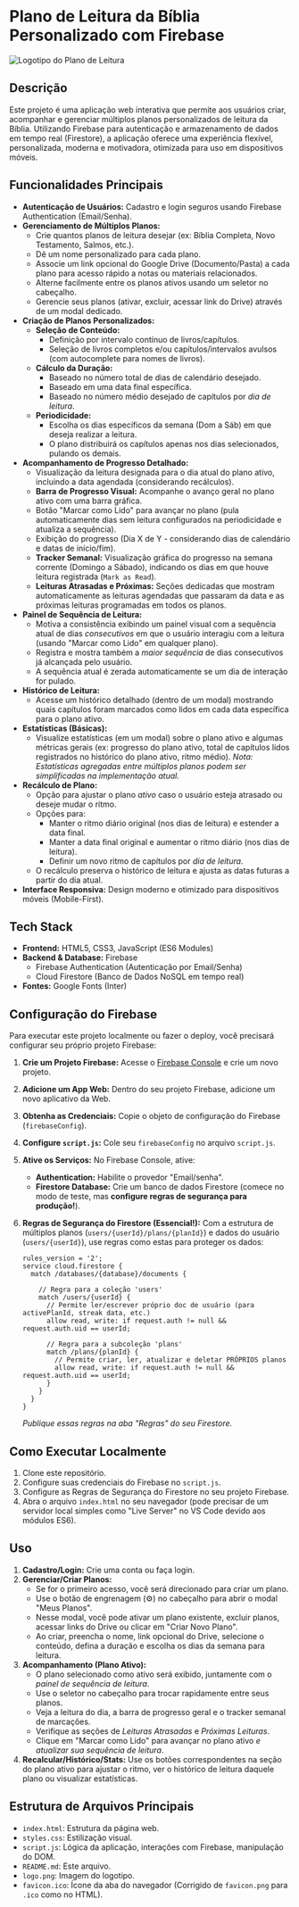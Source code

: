# Plano de Leitura da Bíblia Personalizado com Firebase

![Logotipo do Plano de Leitura](logo.png)

## Descrição

Este projeto é uma aplicação web interativa que permite aos usuários criar, acompanhar e gerenciar múltiplos planos personalizados de leitura da Bíblia. Utilizando Firebase para autenticação e armazenamento de dados em tempo real (Firestore), a aplicação oferece uma experiência flexível, personalizada, moderna e motivadora, otimizada para uso em dispositivos móveis.

## Funcionalidades Principais

*   **Autenticação de Usuários:** Cadastro e login seguros usando Firebase Authentication (Email/Senha).
*   **Gerenciamento de Múltiplos Planos:**
    *   Crie quantos planos de leitura desejar (ex: Bíblia Completa, Novo Testamento, Salmos, etc.).
    *   Dê um nome personalizado para cada plano.
    *   Associe um link opcional do Google Drive (Documento/Pasta) a cada plano para acesso rápido a notas ou materiais relacionados.
    *   Alterne facilmente entre os planos ativos usando um seletor no cabeçalho.
    *   Gerencie seus planos (ativar, excluir, acessar link do Drive) através de um modal dedicado.
*   **Criação de Planos Personalizados:**
    *   **Seleção de Conteúdo:**
        *   Definição por intervalo contínuo de livros/capítulos.
        *   Seleção de livros completos e/ou capítulos/intervalos avulsos (com autocomplete para nomes de livros).
    *   **Cálculo da Duração:**
        *   Baseado no número total de dias de calendário desejado.
        *   Baseado em uma data final específica.
        *   Baseado no número médio desejado de capítulos por *dia de leitura*.
    *   **Periodicidade:**
        *   Escolha os dias específicos da semana (Dom a Sáb) em que deseja realizar a leitura.
        *   O plano distribuirá os capítulos apenas nos dias selecionados, pulando os demais.
*   **Acompanhamento de Progresso Detalhado:**
    *   Visualização da leitura designada para o dia atual do plano ativo, incluindo a data agendada (considerando recálculos).
    *   **Barra de Progresso Visual:** Acompanhe o avanço geral no plano ativo com uma barra gráfica.
    *   Botão "Marcar como Lido" para avançar no plano (pula automaticamente dias sem leitura configurados na periodicidade e atualiza a sequência).
    *   Exibição do progresso (Dia X de Y - considerando dias de calendário e datas de início/fim).
    *   **Tracker Semanal:** Visualização gráfica do progresso na semana corrente (Domingo a Sábado), indicando os dias em que houve leitura registrada (`Mark as Read`).
    *   **Leituras Atrasadas e Próximas:** Seções dedicadas que mostram automaticamente as leituras agendadas que passaram da data e as próximas leituras programadas em todos os planos.
*   **Painel de Sequência de Leitura:**
    *   Motiva a consistência exibindo um painel visual com a sequência atual de dias *consecutivos* em que o usuário interagiu com a leitura (usando "Marcar como Lido" em qualquer plano).
    *   Registra e mostra também a *maior sequência* de dias consecutivos já alcançada pelo usuário.
    *   A sequência atual é zerada automaticamente se um dia de interação for pulado.
*   **Histórico de Leitura:**
    *   Acesse um histórico detalhado (dentro de um modal) mostrando quais capítulos foram marcados como lidos em cada data específica para o plano ativo.
*   **Estatísticas (Básicas):**
    *   Visualize estatísticas (em um modal) sobre o plano ativo e algumas métricas gerais (ex: progresso do plano ativo, total de capítulos lidos registrados no histórico do plano ativo, ritmo médio). *Nota: Estatísticas agregadas entre múltiplos planos podem ser simplificadas na implementação atual.*
*   **Recálculo de Plano:**
    *   Opção para ajustar o plano *ativo* caso o usuário esteja atrasado ou deseje mudar o ritmo.
    *   Opções para:
        *   Manter o ritmo diário original (nos dias de leitura) e estender a data final.
        *   Manter a data final original e aumentar o ritmo diário (nos dias de leitura).
        *   Definir um novo ritmo de capítulos por *dia de leitura*.
    *   O recálculo preserva o histórico de leitura e ajusta as datas futuras a partir do dia atual.
*   **Interface Responsiva:** Design moderno e otimizado para dispositivos móveis (Mobile-First).

## Tech Stack

*   **Frontend:** HTML5, CSS3, JavaScript (ES6 Modules)
*   **Backend & Database:** Firebase
    *   Firebase Authentication (Autenticação por Email/Senha)
    *   Cloud Firestore (Banco de Dados NoSQL em tempo real)
*   **Fontes:** Google Fonts (Inter)

## Configuração do Firebase

Para executar este projeto localmente ou fazer o deploy, você precisará configurar seu próprio projeto Firebase:

1.  **Crie um Projeto Firebase:** Acesse o [Firebase Console](https://console.firebase.google.com/) e crie um novo projeto.
2.  **Adicione um App Web:** Dentro do seu projeto Firebase, adicione um novo aplicativo da Web.
3.  **Obtenha as Credenciais:** Copie o objeto de configuração do Firebase (`firebaseConfig`).
4.  **Configure `script.js`:** Cole seu `firebaseConfig` no arquivo `script.js`.
5.  **Ative os Serviços:** No Firebase Console, ative:
    *   **Authentication:** Habilite o provedor "Email/senha".
    *   **Firestore Database:** Crie um banco de dados Firestore (comece no modo de teste, mas **configure regras de segurança para produção!**).

6.  **Regras de Segurança do Firestore (Essencial!):** Com a estrutura de múltiplos planos (`users/{userId}/plans/{planId}`) e dados do usuário (`users/{userId}`), use regras como estas para proteger os dados:

    ```firestore-rules
    rules_version = '2';
    service cloud.firestore {
      match /databases/{database}/documents {

        // Regra para a coleção 'users'
        match /users/{userId} {
          // Permite ler/escrever próprio doc de usuário (para activePlanId, streak data, etc.)
          allow read, write: if request.auth != null && request.auth.uid == userId;

          // Regra para a subcoleção 'plans'
          match /plans/{planId} {
            // Permite criar, ler, atualizar e deletar PRÓPRIOS planos
            allow read, write: if request.auth != null && request.auth.uid == userId;
          }
        }
      }
    }
    ```
    *Publique essas regras na aba "Regras" do seu Firestore.*

## Como Executar Localmente

1.  Clone este repositório.
2.  Configure suas credenciais do Firebase no `script.js`.
3.  Configure as Regras de Segurança do Firestore no seu projeto Firebase.
4.  Abra o arquivo `index.html` no seu navegador (pode precisar de um servidor local simples como "Live Server" no VS Code devido aos módulos ES6).

## Uso

1.  **Cadastro/Login:** Crie uma conta ou faça login.
2.  **Gerenciar/Criar Planos:**
    *   Se for o primeiro acesso, você será direcionado para criar um plano.
    *   Use o botão de engrenagem (⚙️) no cabeçalho para abrir o modal "Meus Planos".
    *   Nesse modal, você pode ativar um plano existente, excluir planos, acessar links do Drive ou clicar em "Criar Novo Plano".
    *   Ao criar, preencha o nome, link opcional do Drive, selecione o conteúdo, defina a duração e escolha os dias da semana para leitura.
3.  **Acompanhamento (Plano Ativo):**
    *   O plano selecionado como ativo será exibido, juntamente com o *painel de sequência de leitura*.
    *   Use o seletor no cabeçalho para trocar rapidamente entre seus planos.
    *   Veja a leitura do dia, a barra de progresso geral e o tracker semanal de marcações.
    *   Verifique as seções de *Leituras Atrasadas* e *Próximas Leituras*.
    *   Clique em "Marcar como Lido" para avançar no plano ativo *e atualizar sua sequência de leitura*.
4.  **Recalcular/Histórico/Stats:** Use os botões correspondentes na seção do plano ativo para ajustar o ritmo, ver o histórico de leitura daquele plano ou visualizar estatísticas.

## Estrutura de Arquivos Principais

*   `index.html`: Estrutura da página web.
*   `styles.css`: Estilização visual.
*   `script.js`: Lógica da aplicação, interações com Firebase, manipulação do DOM.
*   `README.md`: Este arquivo.
*   `logo.png`: Imagem do logotipo.
*   `favicon.ico`: Ícone da aba do navegador (Corrigido de `favicon.png` para `.ico` como no HTML).
